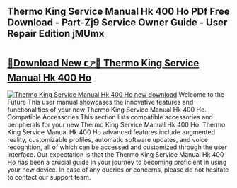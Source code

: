 ## Thermo King Service Manual Hk 400 Ho PDf Free Download - Part-Zj9 Service Owner Guide - User Repair Edition jMUmx

# <h2><a href="http://bc90714.oget.top/?id=Thermo+King+Service+Manual+Hk+400+Ho">🔗Download New 👉🔴 Thermo King Service Manual Hk 400 Ho</a></h2>

[![Thermo King Service Manual Hk 400 Ho new download](https://i.imgur.com/5g1atiW.png)](http://bc90714.oget.top/?id=Thermo+King+Service+Manual+Hk+400+Ho)
Welcome to the Future This user manual showcases the innovative features and functionalities of your new Thermo King Service Manual Hk 400 Ho. Compatible Accessories This section lists compatible accessories and peripherals for your new Thermo King Service Manual Hk 400 Ho. Thermo King Service Manual Hk 400 Ho advanced features include augmented reality, customizable profiles, automatic software updates, and voice recognition, all of which can be accessed and customized through the user interface. Our expectation is that the Thermo King Service Manual Hk 400 Ho has been a crucial guide in your journey to becoming proficient in using your new device. In case of any queries or concerns, please do not hesitate to contact our support team.

